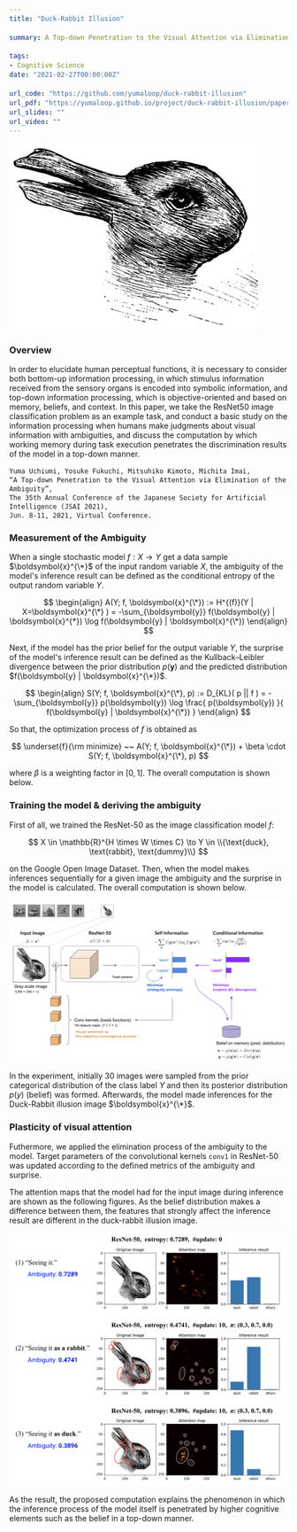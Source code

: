 ```yaml
---
title: "Duck-Rabbit Illusion"

summary: A Top-down Penetration to the Visual Attention via Elimination of the Ambiguity

tags:
- Cognitive Science
date: "2021-02-27T00:00:00Z"

url_code: "https://github.com/yumaloop/duck-rabbit-illusion"
url_pdf: "https://yumaloop.github.io/project/duck-rabbit-illusion/paper.pdf"
url_slides: ""
url_video: ""
---
```


<img src="duck-rabbit.png" alt="drawing" style="width:450px;"/>

### Overview

In order to elucidate human perceptual functions, it is necessary to consider both bottom-up information processing, in which stimulus information received from the sensory organs is encoded into symbolic information, and top-down information processing, which is objective-oriented and based on memory, beliefs, and context. In this paper, we take the ResNet50 image classification problem as an example task, and conduct a basic study on the information processing when humans make judgments about visual information with ambiguities, and discuss the computation by which working memory during task execution penetrates the discrimination results of the model in a top-down manner.

```vim
Yuma Uchiumi, Yosuke Fukuchi, Mitsuhiko Kimoto, Michita Imai, 
“A Top-down Penetration to the Visual Attention via Elimination of the Ambiguity”, 
The 35th Annual Conference of the Japanese Society for Artificial Intelligence (JSAI 2021), 
Jun. 8-11, 2021, Virtual Conference.
```

### Measurement of the Ambiguity

When a single stochastic model $f:X \to Y$ get a data sample $\boldsymbol{x}^{\*}$ of the input random variable $X$, 
the ambiguity of the model's inference result can be defined as the conditional entropy of the output random variable $Y$.

$$
\begin{align}
A(Y; f, \boldsymbol{x}^{\*})
:= H^{(f)}(Y | X=\boldsymbol{x}^{\*} )
= -\sum_{\boldsymbol{y}} f(\boldsymbol{y} | \boldsymbol{x}^{*}) \log f(\boldsymbol{y} | \boldsymbol{x}^{\*})
\end{align}
$$

Next, if the model has the prior belief for the output variable $Y$,
the surprise of the model's inference result can be defined as the Kullback–Leibler divergence between 
the prior distribution $p(\boldsymbol{y})$ and the predicted distribution $f(\boldsymbol{y} | \boldsymbol{x}^{\*})$.

$$
\begin{align}
S(Y; f, \boldsymbol{x}^{\*}, p)
:= D_{KL}( p || f )
= -\sum_{\boldsymbol{y}} p(\boldsymbol{y}) \log \frac{ p(\boldsymbol{y}) }{ f(\boldsymbol{y} | \boldsymbol{x}^{\*}) }
\end{align}
$$

So that, the optimization process of $f$ is obtained as

$$
\underset{f}{\rm minimize} ~~
A(Y; f, \boldsymbol{x}^{\*}) + \beta \cdot S(Y; f, \boldsymbol{x}^{\*}, p)
$$

where $\beta$ is a weighting factor in $[0,1]$. The overall computation is shown below.


### Training the model & deriving the ambiguity

First of all, we trained the ResNet-50 as the image classification model $f:$ 

$$
X \in \mathbb{R}^{H \times W \times C} \to Y \in \\{\text{duck}, \text{rabbit}, \text{dummy}\\}
$$

on the Google Open Image Dataset. 
Then, 
when the model makes inferences sequentially for a given image
the ambiguity and the surprise in the model is calculated.
The overall computation is shown below.

![img](fig2_architecture.png)

In the experiment, initially 30 images were sampled from the prior categorical distribution of the class label $Y$ and then its posterior distribution $p(y)$ (belief) was formed. Afterwards, the model made inferences for the Duck-Rabbit illusion image $\boldsymbol{x}^{\*}$.

### Plasticity of visual attention

Futhermore, we applied the elimination process of the ambiguity to the model.
Target parameters of the convolutional kernels `conv1` in ResNet-50 was updated according to the defined metrics of the ambiguity and surprise.

The attention maps that the model had for the input image during inference are shown as the following figures. As the belief distribution makes a difference between them, 
the features that strongly affect the inference result are different 
in the duck-rabbit illusion image.

![img](fig1_attention.png)

As the result, the proposed computation explains the phenomenon in which the inference process of the model itself is penetrated by higher cognitive elements such as the belief in a top-down manner.
